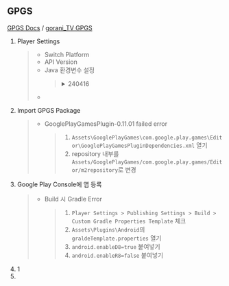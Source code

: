 ## GPGS
[GPGS Docs](https://github.com/playgameservices/play-games-plugin-for-unity) / [gorani_TV GPGS](https://www.youtube.com/watch?v=aCG5nixgyVw)
1. Player Settings
   > - Switch Platform
   > - API Version
   > - Java 환경변수 설정
   >   > <details>
   >   > <summary>240416</summary>
   >   > 
   >   > ### Additional instructions on building for Android on Windows
   >   > If you are using Windows, you must make sure that your Java SDK installation can be accessed by Unity. To do this:   
   >   > 1. Set the JAVA_HOME environment variable to your Java SDK installation path (for example, `C:\Program Files\Java\jdk1.7.0_45`)   
   >   > 2. Add the Java SDK's `bin` folder to your `PATH` environment variable (for example, `C:\Program Files\Java\jdk1.7.0_45\bin`)   
   >   > 3. Reboot.   
   >   > [참고](https://code-algo.tistory.com/28)
   >   > </details>
   > - 
2. Import GPGS Package
   > - GooglePlayGamesPlugin-0.11.01 failed error
   >   > 1. `Assets\GooglePlayGames\com.google.play.games\Editor\GooglePlayGamesPluginDependencies.xml` 열기
   >   > 2. repository 내부를 `Assets/GooglePlayGames/com.google.play.games/Editor/m2repository`로 변경
3. Google Play Console에 앱 등록
   > - Build 시 Gradle Error
   >   > 1. `Player Settings > Publishing Settings > Build > Custom Gradle Properties Template` 체크
   >   > 2. `Assets\Plugins\Android`의 `graldeTemplate.properties` 열기
   >   > 3. `android.enableD8=true` 붙여넣기
   >   > 4. `android.enableR8=false` 붙여넣기
5. 1
6. 
